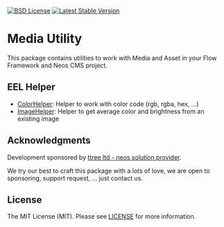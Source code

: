 [![BSD License](https://img.shields.io/github/license/mashape/apistatus.svg)](LICENSE)
[![Latest Stable Version](https://poser.pugx.org/ttree/mediautility/version)](https://packagist.org/packages/ttree/mediautility)

# Media Utility

This package contains utilities to work with Media and Asset in your Flow Framework and Neos CMS project.

## EEL Helper

 * [ColorHelper](Classes/Eel/Helper/ColorHelper.php): Helper to work with color code (rgb, rgba, hex, ...)
 * [ImageHelper](Classes/Eel/Helper/ImageHelper.php): Helper to get average color and brightness from an existing image

## Acknowledgments

Development sponsored by [ttree ltd - neos solution provider](http://ttree.ch).

We try our best to craft this package with a lots of love, we are open to sponsoring, support request, ... just contact us.

## License

The MIT License (MIT). Please see [LICENSE](LICENSE) for more information.
